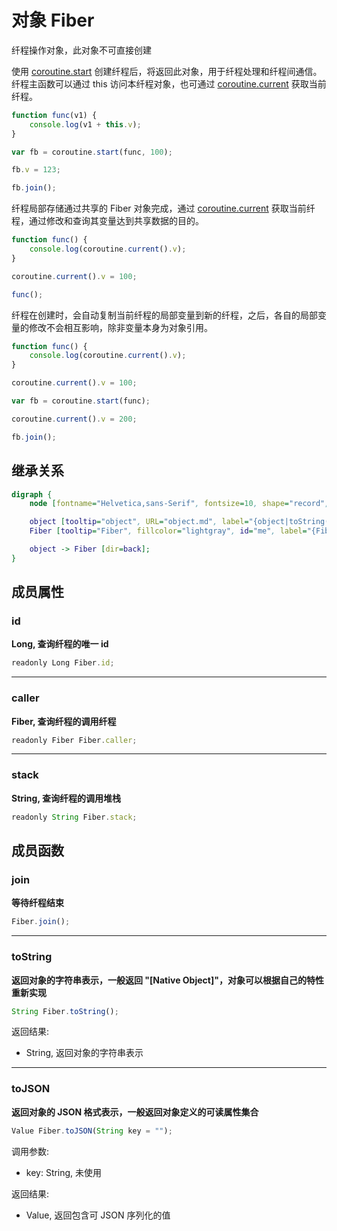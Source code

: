 # 对象 Fiber
纤程操作对象，此对象不可直接创建

使用 [coroutine.start](../../module/ifs/coroutine.md#start) 创建纤程后，将返回此对象，用于纤程处理和纤程间通信。
纤程主函数可以通过 this 访问本纤程对象，也可通过 [coroutine.current](../../module/ifs/coroutine.md#current) 获取当前纤程。

```JavaScript
function func(v1) {
    console.log(v1 + this.v);
}

var fb = coroutine.start(func, 100);

fb.v = 123;

fb.join();
```

纤程局部存储通过共享的 Fiber 对象完成，通过 [coroutine.current](../../module/ifs/coroutine.md#current) 获取当前纤程，通过修改和查询其变量达到共享数据的目的。

```JavaScript
function func() {
    console.log(coroutine.current().v);
}

coroutine.current().v = 100;

func();
```

纤程在创建时，会自动复制当前纤程的局部变量到新的纤程，之后，各自的局部变量的修改不会相互影响，除非变量本身为对象引用。

```JavaScript
function func() {
    console.log(coroutine.current().v);
}

coroutine.current().v = 100;

var fb = coroutine.start(func);

coroutine.current().v = 200;

fb.join();
```

## 继承关系
```dot
digraph {
    node [fontname="Helvetica,sans-Serif", fontsize=10, shape="record", style="filled", fillcolor="white"];

    object [tooltip="object", URL="object.md", label="{object|toString()\ltoJSON()\l}"];
    Fiber [tooltip="Fiber", fillcolor="lightgray", id="me", label="{Fiber|id\lcaller\lstack\l|join()\l}"];

    object -> Fiber [dir=back];
}
```

## 成员属性
        
### id
**Long, 查询纤程的唯一 id**

```JavaScript
readonly Long Fiber.id;
```

--------------------------
### caller
**Fiber, 查询纤程的调用纤程**

```JavaScript
readonly Fiber Fiber.caller;
```

--------------------------
### stack
**String, 查询纤程的调用堆栈**

```JavaScript
readonly String Fiber.stack;
```

## 成员函数
        
### join
**等待纤程结束**

```JavaScript
Fiber.join();
```

--------------------------
### toString
**返回对象的字符串表示，一般返回 "[Native Object]"，对象可以根据自己的特性重新实现**

```JavaScript
String Fiber.toString();
```

返回结果:
* String, 返回对象的字符串表示

--------------------------
### toJSON
**返回对象的 JSON 格式表示，一般返回对象定义的可读属性集合**

```JavaScript
Value Fiber.toJSON(String key = "");
```

调用参数:
* key: String, 未使用

返回结果:
* Value, 返回包含可 JSON 序列化的值

